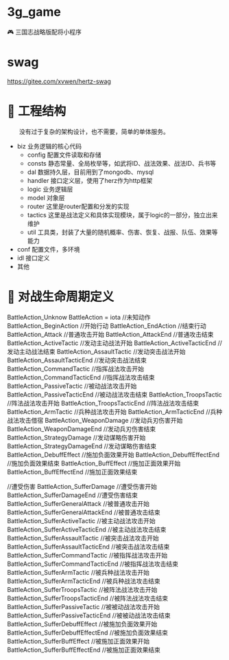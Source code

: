 # 3g_game
🎮 三国志战略版配将小程序

# swag
https://gitee.com/xvwen/hertz-swag

# 📁 工程结构
&emsp;&emsp;没有过于复杂的架构设计，也不需要，简单的单体服务。

- biz 业务逻辑的核心代码
  - config 配置文件读取和存储
  - consts 静态常量、全局枚举等，如武将ID、战法效果、战法ID、兵书等
  - dal 数据持久层，目前用到了mongodb、mysql
  - handler 接口定义层，使用了herz作为http框架
  - logic 业务逻辑层
  - model 对象层
  - router 这里是router配置和分发的实现
  - tactics 这里是战法定义和具体实现模块，属于logic的一部分，独立出来维护
  - util 工具类，封装了大量的随机概率、伤害、恢复、战报、队伍、效果等能力
- conf 配置文件，多环境
- idl 接口定义
- 其他

# 🔰 对战生命周期定义

BattleAction_Unknow            BattleAction = iota //未知动作
BattleAction_BeginAction                           //开始行动
BattleAction_EndAction                             //结束行动
BattleAction_Attack                                //普通攻击开始
BattleAction_AttackEnd                             //普通攻击结束
BattleAction_ActiveTactic                          //发动主动战法开始
BattleAction_ActiveTacticEnd                       //发动主动战法结束
BattleAction_AssaultTactic                         //发动突击战法开始
BattleAction_AssaultTacticEnd                      //发动突击战法结束
BattleAction_CommandTactic                         //指挥战法攻击开始
BattleAction_CommandTacticEnd                      //指挥战法攻击结束
BattleAction_PassiveTactic                         //被动战法攻击开始
BattleAction_PassiveTacticEnd                      //被动战法攻击结束
BattleAction_TroopsTactic                          //阵法战法攻击开始
BattleAction_TroopsTacticEnd                       //阵法战法攻击结束
BattleAction_ArmTactic                             //兵种战法攻击开始
BattleAction_ArmTacticEnd                          //兵种战法攻击借宿
BattleAction_WeaponDamage                          //发动兵刃伤害开始
BattleAction_WeaponDamageEnd                       //发动兵刃伤害结束
BattleAction_StrategyDamage                        //发动谋略伤害开始
BattleAction_StrategyDamageEnd                     //发动谋略伤害结束
BattleAction_DebuffEffect                          //施加负面效果开始
BattleAction_DebuffEffectEnd                       //施加负面效果结束
BattleAction_BuffEffect                            //施加正面效果开始
BattleAction_BuffEffectEnd                         //施加正面效果结束

//遭受伤害
BattleAction_SufferDamage           //遭受伤害开始
BattleAction_SufferDamageEnd        //遭受伤害结束
BattleAction_SufferGeneralAttack    //被普通攻击开始
BattleAction_SufferGeneralAttackEnd //被普通攻击结束
BattleAction_SufferActiveTactic     //被主动战法攻击开始
BattleAction_SufferActiveTacticEnd  //被主动战法攻击结束
BattleAction_SufferAssaultTactic    //被突击战法攻击开始
BattleAction_SufferAssaultTacticEnd //被突击战法攻击结束
BattleAction_SufferCommandTactic    //被指挥战法攻击开始
BattleAction_SufferCommandTacticEnd //被指挥战法攻击结束
BattleAction_SufferArmTactic        //被兵种战法攻击开始
BattleAction_SufferArmTacticEnd     //被兵种战法攻击结束
BattleAction_SufferTroopsTactic     //被阵法战法攻击开始
BattleAction_SufferTroopsTacticEnd  //被阵法战法攻击结束
BattleAction_SufferPassiveTactic    //被被动战法攻击开始
BattleAction_SufferPassiveTacticEnd //被被动战法攻击结束
BattleAction_SufferDebuffEffect     //被施加负面效果开始
BattleAction_SufferDebuffEffectEnd  //被施加负面效果结束
BattleAction_SufferBuffEffect       //被施加正面效果开始
BattleAction_SufferBuffEffectEnd    //被施加正面效果结束
